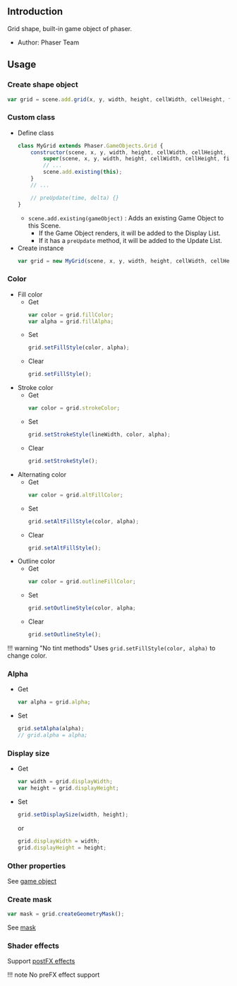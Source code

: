 ## Introduction

Grid shape, built-in game object of phaser.

- Author: Phaser Team

## Usage

### Create shape object

```javascript
var grid = scene.add.grid(x, y, width, height, cellWidth, cellHeight, fillColor, fillAlpha, outlineFillColor, outlineFillAlpha);
```

### Custom class

- Define class
    ```javascript
    class MyGrid extends Phaser.GameObjects.Grid {
        constructor(scene, x, y, width, height, cellWidth, cellHeight, fillColor, fillAlpha, outlineFillColor, outlineFillAlpha) {
            super(scene, x, y, width, height, cellWidth, cellHeight, fillColor, fillAlpha, outlineFillColor, outlineFillAlpha);
            // ...
            scene.add.existing(this);
        }
        // ...

        // preUpdate(time, delta) {}
    }
    ```
    - `scene.add.existing(gameObject)` : Adds an existing Game Object to this Scene.
        - If the Game Object renders, it will be added to the Display List.
        - If it has a `preUpdate` method, it will be added to the Update List.
- Create instance
    ```javascript
    var grid = new MyGrid(scene, x, y, width, height, cellWidth, cellHeight, fillColor, fillAlpha, outlineFillColor, outlineFillAlpha);
    ```

### Color

- Fill color
    - Get
        ```javascript
        var color = grid.fillColor;
        var alpha = grid.fillAlpha;
        ```
    - Set
        ```javascript
        grid.setFillStyle(color, alpha);
        ```
    - Clear
        ```javascript
        grid.setFillStyle();
        ```
- Stroke color
    - Get
        ```javascript
        var color = grid.strokeColor;
        ```
    - Set
        ```javascript
        grid.setStrokeStyle(lineWidth, color, alpha);
        ```
    - Clear
        ```javascript
        grid.setStrokeStyle();
        ```
- Alternating color
    - Get
        ```javascript
        var color = grid.altFillColor;
        ```
    - Set
        ```javascript
        grid.setAltFillStyle(color, alpha);
        ```
    - Clear
        ```javascript
        grid.setAltFillStyle();
        ```
- Outline color
    - Get
        ```javascript
        var color = grid.outlineFillColor;
        ```
    - Set
        ```javascript
        grid.setOutlineStyle(color, alpha;
        ```
    - Clear
        ```javascript
        grid.setOutlineStyle();
        ```

!!! warning "No tint methods"
    Uses `grid.setFillStyle(color, alpha)` to change color.

### Alpha

- Get
    ```javascript
    var alpha = grid.alpha;
    ```
- Set
    ```javascript
    grid.setAlpha(alpha);
    // grid.alpha = alpha;
    ```

### Display size

- Get
    ```javascript
    var width = grid.displayWidth;
    var height = grid.displayHeight;
    ```
- Set
    ```javascript
    grid.setDisplaySize(width, height);
    ```
    or
    ```javascript
    grid.displayWidth = width;
    grid.displayHeight = height;
    ```

### Other properties

See [game object](gameobject.md)

### Create mask

```javascript
var mask = grid.createGeometryMask();
```

See [mask](mask.md)

### Shader effects

Support [postFX effects](shader-builtin.md)

!!! note
    No preFX effect support

